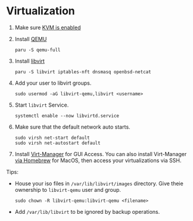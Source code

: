 # Virtualization

1. Make sure [KVM is enabled](https://wiki.archlinux.org/title/QEMU#Enabling_KVM)

2. Install [QEMU](https://wiki.archlinux.org/title/QEMU#Installation)

    ```shell
    paru -S qemu-full
    ```

3. Install [libvirt](https://wiki.archlinux.org/title/libvirt#Installation)

    ```shell
    paru -S libvirt iptables-nft dnsmasq openbsd-netcat
    ```

4. Add your user to libvirt groups.

    ```shell
    sudo usermod -aG libvirt-qemu,libvirt <username>
    ```

5. Start `libvirt` Service.

    ```shell
    systemctl enable --now libvirtd.service
    ```

6. Make sure that the default network auto starts.

    ```shell
    sudo virsh net-start default
    sudo virsh net-autostart default
    ```

7. Install [Virt-Manager](https://wiki.archlinux.org/title/Virt-manager#Installation) for GUI Access. You can also install Virt-Manager [via Homebrew](https://formulae.brew.sh/formula/virt-manager) for MacOS, then access your virtualizations via SSH.

Tips:

- House your iso files in `/var/lib/libvirt/images` directory. Give theie ownership to `libvirt-qemu` user and group.

    ```shell
    sudo chown -R libvirt-qemu:libvirt-qemu <filename>
    ```

- Add `/var/lib/libvirt` to be ignored by backup operations.
